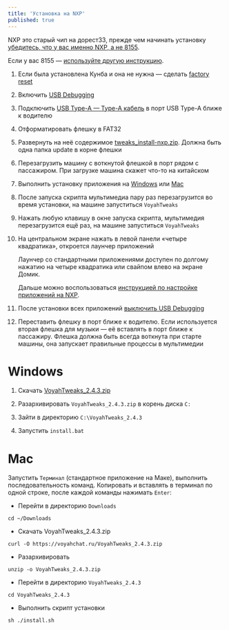 ```yaml
---
title: 'Установка на NXP'
published: true
---
```


NXP это старый чип на дорест33, прежде чем начинать установку [убедитесь, что у вас именно NXP, а не 8155](https://t.me/voyahchat/32898/92496).

Если у вас 8155 — [используйте другую инструкцию](tweaks_install.md).

1. Если была установлена Кунба и она не нужна — сделать [factory reset](reset.md)

2. Включить [USB Debugging](usb-debugging.md)

3. Подключить [USB Type-A — Type-A кабель](cable.md) в порт USB Type-A ближе к водителю

4. Отформатировать флешку в FAT32

5. Развернуть на неё содержимое [tweaks_install-nxp.zip](tweaks_install-nxp.zip). Должна быть одна папка update в корне флешки

6. Перезагрузить машину с воткнутой флешкой в порт рядом с пассажиром. При загрузке машина скажет что-то на китайском

7. Выполнить установку приложения на [Windows](#windows) или [Mac](#mac)

8. После запуска скрипта мультимедиа пару раз перезагрузится во время установки, на машине запуститься `VoyahTweaks`

9. Нажать любую клавишу в окне запуска скрипта, мультимедия перезагрузится ещё раз, на машине запуститься `VoyahTweaks`

10. На центральном экране нажать в левой панели «четыре квадратика», откроется лаунчер приложений

    Лаунчер со стандартными приложениями доступен по долгому нажатию на четыре квадратика или свайпом влево на экране Домик.

    Дальше можно воспользоваться [инструкцией по настройке приложений на NXP](software_setup-nxp.md).

11. После установки всех приложений [выключить USB Debugging](usb-debugging.md)

12. Переставить флешку в порт ближе к водителю. Если используется вторая флешка для музыки — её вставлять в порт ближе к пассажиру. Флешка должна быть всегда воткнута при старте машины, она запускает правильные процессы в мультимедии

# Windows

1. Скачать [VoyahTweaks_2.4.3.zip](https://voyahchat.ru/VoyahTweaks_2.4.3.zip)

2. Разархивировать `VoyahTweaks_2.4.3.zip` в корень диска `C:`

3. Зайти в директорию `C:\VoyahTweaks_2.4.3`

4. Запустить `install.bat`

# Mac

Запустить `Терминал` (стандартное приложение на Маке), выполнить последовательность команд. Копировать и вставлять в терминал по одной строке, после каждой команды нажимать `Enter`:
  * Перейти в директорию `Downloads`
```
cd ~/Downloads
```
  * Скачать VoyahTweaks_2.4.3.zip
```
curl -O https://voyahchat.ru/VoyahTweaks_2.4.3.zip
```
  * Разархивировать
```
unzip -o VoyahTweaks_2.4.3.zip
```
  * Перейти в директорию `VoyahTweaks_2.4.3`
```
cd VoyahTweaks_2.4.3
```
  * Выполнить скрипт установки
```
sh ./install.sh
```

